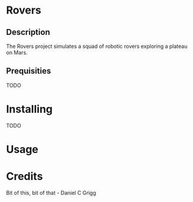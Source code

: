 Rovers
======

Description
-----------

The Rovers project simulates a squad of robotic rovers exploring
a plateau on Mars.


Prequisities
-----------

TODO


Installing
==========

TODO


Usage
=====


Credits
=======

Bit of this, bit of that - Daniel C Grigg


